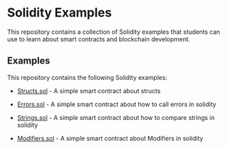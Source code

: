 # Solidity Examples

This repository contains a collection of Solidity examples that students can use to learn about smart contracts and blockchain development.

## Examples

This repository contains the following Solidity examples:

- [Structs.sol](./001_Structs.sol) - A simple smart contract about structs

- [Errors.sol](./001_Errors.sol) - A simple smart contract about how to call errors in solidity

- [Strings.sol](./001_Strings.sol) - A simple smart contract about how to compare strings in solidity

- [Modifiers.sol](./001_Modifiers.sol) - A simple smart contract about Modifiers in solidity
  